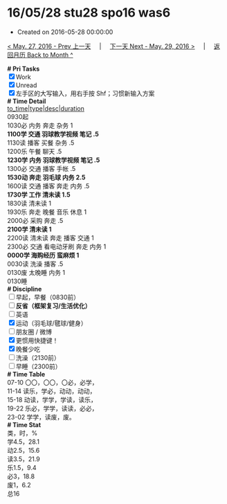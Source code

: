 # 16/05/28 stu28 spo16 was6

- Created on 2016-05-28 00:00:00

[< May. 27, 2016 - Prev 上一天](/lifelogs/2016/05/d27.md) &nbsp; &nbsp; | &nbsp; &nbsp; [下一天 Next - May. 29, 2016 >](/lifelogs/2016/05/d29.md) &nbsp; &nbsp; |  &nbsp; &nbsp; [返回月历 Back to Month ^](/lifelogs/2016/05/index.md)
<br/><div><b># Pri Tasks</b></div><div><input checked="true" type="checkbox"/>Work</div><div><input checked="true" type="checkbox"/>Unread</div><div><input checked="true" type="checkbox"/>左手区的大写输入，用右手按 Shf；习惯新输入方案</div><div><b># Time Detail</b></div><div><u>to_time|type|desc|duration</u></div><div>0930起</div><div>1030必 内务 奔走 杂务 1</div><div><b>1100学 交通 羽球教学视频 笔记 .5</b></div><div>1130读 播客 买餐 杂务 .5</div><div>1200乐 午餐 聊天 .5</div><div><b>1230学 内务 羽球教学视频 笔记 .5</b></div><div>1300必 交通 播客 手帐 .5</div><div><b>1530动 奔走 羽毛球 内务 2.5</b></div><div>1600读 交通 播客 奔走 内务 .5</div><div><b>1730学 工作 清未读 1.5</b></div><div>1830读 清未读 1</div><div>1930乐 奔走 晚餐 音乐 休息 1</div><div>2000必 采购 奔走 .5</div><div><b>2100学 清未读 1</b></div><div>2200读 清未读 奔走 播客 交通 1</div><div>2300必 交通 看电动牙刷 奔走 内务 1</div><div><b>0000学 海购经历 蛮麻烦 1</b></div><div>0030读 洗澡 播客 .5</div><div>0130废 太晚睡 内务 1</div><div>0130睡</div><div><b># Discipline</b></div><div><input type="checkbox"/>早起，早餐（0830前）</div><div><b><input type="checkbox"/></b><b>反省（框架复习/生活优化）</b></div><div><input type="checkbox"/>英语</div><div><input checked="true" type="checkbox"/>运动（羽毛球/毽球/健身）</div><div><input type="checkbox"/>朋友圈 / 微博</div><div><input checked="true" type="checkbox"/>更惯用快捷键！</div><div><input checked="true" type="checkbox"/>晚餐少吃</div><div><input type="checkbox"/>洗澡（2130前）</div><div><input type="checkbox"/>早睡（2300前）</div><div><b># Time Table</b></div><div>07-10 〇〇，〇〇，〇必，必学，</div><div>11-14 读乐，学必，动动，动动，</div><div>15-18 动读，学学，学读，读乐，</div><div>19-22 乐必，学学，读读，必必，</div><div>23-02 学学，读废，废。</div><div><b># Time Stat</b></div><div>类，时，%</div><div>学4.5，28.1</div><div>动2.5，15.6</div><div>读3.5，21.9</div><div>乐1.5，9.4</div><div>必3，18.8</div><div>废1，6.2</div><div>总16</div>
